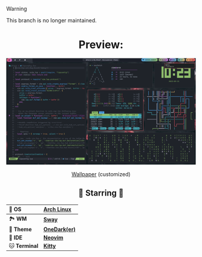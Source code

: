 > [!WARNING]
> This branch is no longer maintained.

<div align="center">
<h1>Preview:</h1>
<p align=><img alt="screenshot" src="https://raw.githubusercontent.com/andrewzn69/dotfiles/assets/onedarker-hyprsway/main.png"></p>
<p align=><a href="https://upload.wikimedia.org/wikipedia/commons/4/4f/Pexels-elijah-o%27donnell-4173624.jpg">Wallpaper</a> (customized)</p>

## 🌟 Starring 🌟

| 💾 **OS**       | [**Arch Linux**](https://archlinux.org)                       |
| :-------------- | :------------------------------------------------------------ |
| 🏞️ **WM**       | [**Sway**](https://swaywm.org)                                |
| 🎨 **Theme**    | [**OneDark(er)**](https://github.com/LunarVim/onedarker.nvim) |
| 📝 **IDE**      | [**Neovim**](https://neovim.io)                               |
| 🐱 **Terminal** | [**Kitty**](https://sw.kovidgoyal.net/kitty)                  |

</div>

